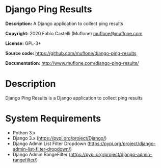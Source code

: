 # Django Ping Results

**Description:** A Django application to collect ping results

**Copyright:** 2020 Fabio Castelli (Muflone) <muflone@muflone.com>

**License:** GPL-3+

**Source code:** https://github.com/muflone/django-ping-results

**Documentation:** http://www.muflone.com/django-ping-results/

# Description

Django Ping Results is a Django application to collect ping results

# System Requirements

* Python 3.x
* Django 3.x (https://pypi.org/project/Django/)
* Django Admin List Filter Dropdown (https://pypi.org/project/django-admin-list-filter-dropdown/)
* Django Admin RangeFilter (https://pypi.org/project/django-admin-rangefilter/)